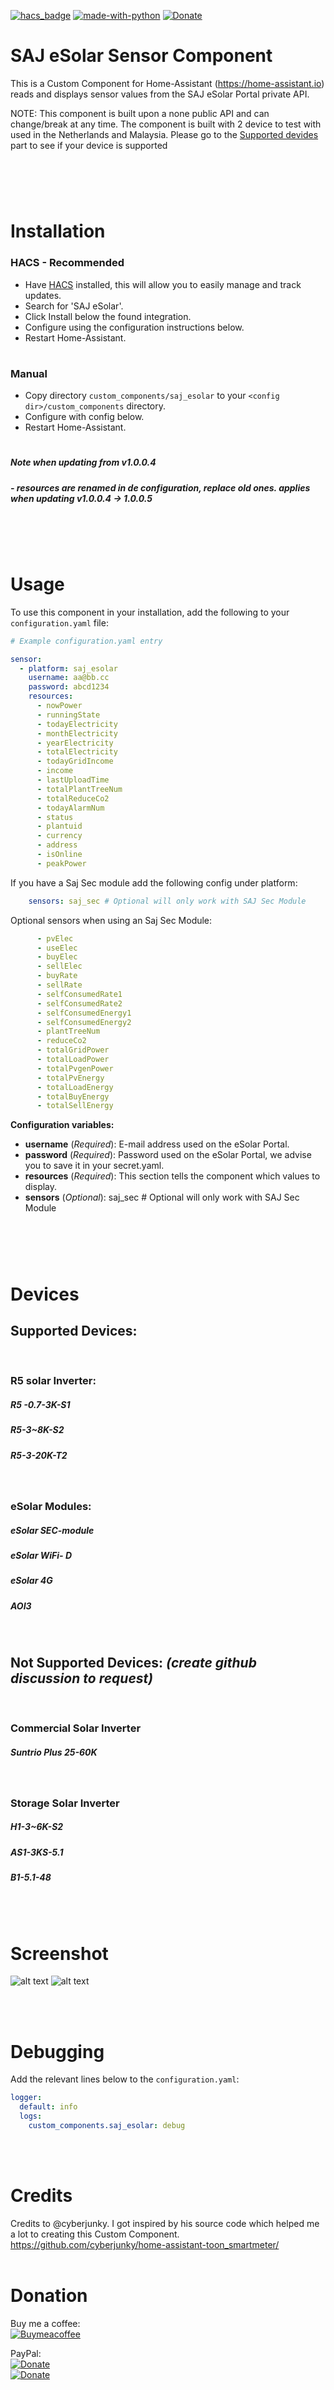 [![hacs_badge](https://img.shields.io/badge/HACS-Custom-orange.svg)](https://github.com/custom-components/hacs) [![made-with-python](https://img.shields.io/badge/Made%20with-Python-1f425f.svg)](https://www.python.org/) [![Donate](https://img.shields.io/badge/Donate-PayPal-green.svg)](https://www.paypal.me/djansen1987/)

# **SAJ eSolar Sensor Component**
This is a Custom Component for Home-Assistant (https://home-assistant.io) reads and displays sensor values from the SAJ eSolar Portal private API.

NOTE: This component is built upon a none public API and can change/break at any time.
The component is built with 2 device to test with used in the Netherlands and Malaysia. Please go to the [Supported devides](#**Devices**) part to see if your device is supported
#
<br><br>

# **Installation**

### **HACS - Recommended**
- Have [HACS](https://hacs.xyz) installed, this will allow you to easily manage and track updates.
- Search for 'SAJ eSolar'.
- Click Install below the found integration.
- Configure using the configuration instructions below.
- Restart Home-Assistant.
#
### **Manual**
- Copy directory `custom_components/saj_esolar` to your `<config dir>/custom_components` directory.
- Configure with config below.
- Restart Home-Assistant.
#

##### **Note when updating from v1.0.0.4**
##### - resources are renamed in de configuration, replace old ones. applies when updating v1.0.0.4 -> 1.0.0.5
#
<br><br>

# **Usage**
To use this component in your installation, add the following to your `configuration.yaml` file:

```yaml
# Example configuration.yaml entry

sensor:
  - platform: saj_esolar
    username: aa@bb.cc
    password: abcd1234
    resources:
      - nowPower
      - runningState
      - todayElectricity
      - monthElectricity
      - yearElectricity
      - totalElectricity
      - todayGridIncome
      - income
      - lastUploadTime
      - totalPlantTreeNum
      - totalReduceCo2
      - todayAlarmNum
      - status
      - plantuid
      - currency
      - address
      - isOnline
      - peakPower
```

If you have a Saj Sec module add the following config under platform:

```yaml
    sensors: saj_sec # Optional will only work with SAJ Sec Module
```  

<!-- The device_id can be found on the SAJ portal under "Load Monitorring" (Currently have not found a api the outputs the serial numbers, there for it need to be added manualy)
![alt text](https://github.com/djansen1987/SAJeSolar/blob/main/screenshots/SAJ-Portal-Sec-Module-Serial-Number.png?raw=true "Sec Serial Number") -->


Optional sensors when using an Saj Sec Module:

```yaml
      - pvElec
      - useElec
      - buyElec
      - sellElec
      - buyRate
      - sellRate
      - selfConsumedRate1
      - selfConsumedRate2
      - selfConsumedEnergy1
      - selfConsumedEnergy2
      - plantTreeNum
      - reduceCo2
      - totalGridPower
      - totalLoadPower
      - totalPvgenPower
      - totalPvEnergy
      - totalLoadEnergy
      - totalBuyEnergy
      - totalSellEnergy
```


**Configuration variables:**

- **username**   (*Required*): E-mail address used on the eSolar Portal.
- **password**   (*Required*): Password used on the eSolar Portal, we advise you to save it in your secret.yaml.
- **resources**  (*Required*): This section tells the component which values to display.
- **sensors**    (*Optional*): saj_sec # Optional will only work with SAJ Sec Module

#
<br><br>
# **Devices**

## **Supported Devices:**
<br>

### **R5 solar Inverter:**

#####  *R5 -0.7-3K-S1*<br>
#####  *R5-3~8K-S2*<br>
#####  *R5-3-20K-T2*<br>

<br>

### **eSolar Modules:**

#####  *eSolar SEC-module*<br>
#####  *eSolar WiFi- D*<br>
#####  *eSolar 4G*<br>
#####  *AOI3*<br>

<br>


## **Not Supported Devices:** *(create github discussion to request)*
<br>

### **Commercial Solar Inverter**
#####  *Suntrio Plus 25-60K* <br>

<br>

### **Storage Solar Inverter**<br>
#####  *H1-3~6K-S2* <br>
#####  *AS1-3KS-5.1* <br>
#####  *B1-5.1-48* <br>

<br><br>
#
# **Screenshot**

![alt text](https://github.com/djansen1987/SAJeSolar/blob/main/screenshots/Home-Assistant-Sensors-SAJ-eSolar.png?raw=true "All Sensors")
![alt text](https://github.com/djansen1987/SAJeSolar/blob/main/screenshots/Home-Assistant-History-SAJ-eSolar.png?raw=true "History Graph")

<br><br>

# **Debugging**

Add the relevant lines below to the `configuration.yaml`:

```yaml
logger:
  default: info
  logs:
    custom_components.saj_esolar: debug
```
<br><br>

# **Credits**

Credits to @cyberjunky. I got inspired by his source code which helped me a lot to creating this Custom Component.
https://github.com/cyberjunky/home-assistant-toon_smartmeter/
<br><br>

# **Donation**

Buy me a coffee: <br />
[![Buymeacoffee](https://www.buymeacoffee.com/assets/img/bmc-meta-new/new/apple-icon-120x120.png)](https://www.buymeacoffee.com/djansen1987)

PayPal:<br />
[![Donate](https://github.com/djansen1987/SAJeSolar/blob/main/screenshots/Paypal-Donate-QR-code.png?raw=true)](https://www.paypal.me/djansen1987)<br />
[![Donate](https://img.shields.io/badge/Donate-PayPal-green.svg)](https://www.paypal.me/djansen1987)
